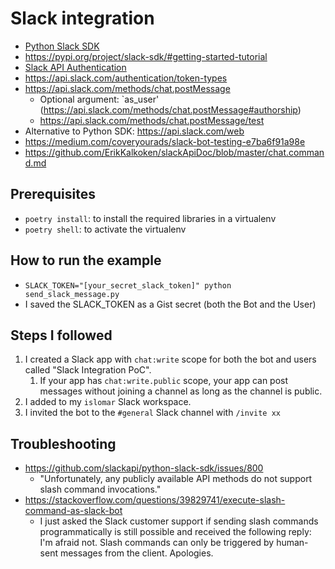 # Slack integration
- [Python Slack SDK](https://slack.dev/python-slack-sdk/)
- https://pypi.org/project/slack-sdk/#getting-started-tutorial
- [Slack API Authentication](https://api.slack.com/authentication/best-practices)
- https://api.slack.com/authentication/token-types
- https://api.slack.com/methods/chat.postMessage
  - Optional argument: `as_user' (https://api.slack.com/methods/chat.postMessage#authorship)
  - https://api.slack.com/methods/chat.postMessage/test
- Alternative to Python SDK: https://api.slack.com/web
- https://medium.com/coveryourads/slack-bot-testing-e7ba6f91a98e
- https://github.com/ErikKalkoken/slackApiDoc/blob/master/chat.command.md

## Prerequisites
- `poetry install`: to install the required libraries in a virtualenv
- `poetry shell`: to activate the virtualenv


## How to run the example
- `SLACK_TOKEN="[your_secret_slack_token]" python send_slack_message.py`
- I saved the SLACK_TOKEN as a Gist secret (both the Bot and the User)


## Steps I followed
1. I created a Slack app with `chat:write` scope for both the bot and users called "Slack Integration PoC".
   1. If your app has `chat:write.public` scope, your app can post messages without joining a channel as long as the channel is public.
2. I added to my `islomar` Slack workspace.
3. I invited the bot to the `#general` Slack channel with `/invite xx`

## Troubleshooting
- https://github.com/slackapi/python-slack-sdk/issues/800
  - "Unfortunately, any publicly available API methods do not support slash command invocations."
- https://stackoverflow.com/questions/39829741/execute-slash-command-as-slack-bot
  - I just asked the Slack customer support if sending slash commands programmatically is still possible and received the following reply: I'm afraid not. Slash commands can only be triggered by human-sent messages from the client. Apologies.